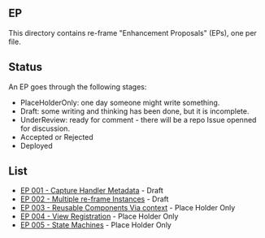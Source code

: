 ## EP

This directory contains re-frame "Enhancement Proposals" (EPs), one per file.

## Status

An EP goes through the following stages:
  - PlaceHolderOnly:  one day someone might write something.  
  - Draft: some writing and thinking has been done, but it is incomplete.
  - UnderReview: ready for comment - there will be a repo Issue openned for discussion.
  - Accepted or Rejected
  - Deployed
 

## List 

  - [EP 001 - Capture Handler Metadata](001-CaptureHandlerMetadata.md) - Draft
  - [EP 002 - Multiple re-frame Instances](0002-ReframeInstances.md) - Draft
  - [EP 003 - Reusable Components Via context](003-ReusableComponents.md) - Place Holder Only
  - [EP 004 - View Registration](004-ViewRegistration.md) - Place Holder Only
  - [EP 005 - State Machines](005-StateMachines.md) - Place Holder Only
  
